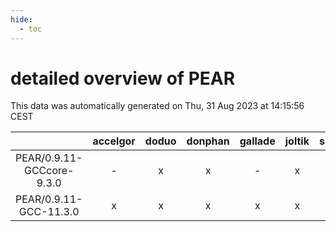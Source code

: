 ```yaml
---
hide:
  - toc
---
```


detailed overview of PEAR
=========================


This data was automatically generated on Thu, 31 Aug 2023 at 14:15:56 CEST  

| |accelgor|doduo|donphan|gallade|joltik|skitty|swalot|victini|
| :---: | :---: | :---: | :---: | :---: | :---: | :---: | :---: | :---: |
|PEAR/0.9.11-GCCcore-9.3.0|-|x|x|-|x|x|x|x|
|PEAR/0.9.11-GCC-11.3.0|x|x|x|x|x|x|x|x|
